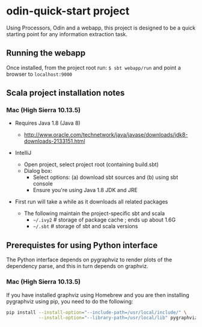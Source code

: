 # odin-quick-start project

Using Processors, Odin and a webapp, this project is designed to be a quick starting
point for any information extraction task.

## Running the webapp

Once installed, from the project root run:
`$ sbt webapp/run`
and point a browser to `localhost:9000`

## Scala project installation notes

### Mac (High Sierra 10.13.5)

- Requires Java 1.8 (Java 8)
    - http://www.oracle.com/technetwork/java/javase/downloads/jdk8-downloads-2133151.html

- IntelliJ
    - Open project, select project root (containing build.sbt)
    - Dialog box:
        - Select options: (a) download sbt sources and (b) using sbt console
        - Ensure you're using Java 1.8 JDK and JRE

- First run will take a while as it downloads all related packages
    - The following maintain the project-specific sbt and scala
        - `~/.ivy2`  # storage of package cache ; ends up about 1.6G
        - `~/.sbt`   # storage of sbt and scala versions

## Prerequistes for using Python interface

The Python interface depends on pygraphviz to render plots of the dependency parse, 
and this in turn depends on graphviz.

### Mac (High Sierra 10.13.5)

If you have installed graphviz using Homebrew 
and you are then installing pygraphviz using pip, you need to do the following:
```bash
pip install --install-option="--include-path=/usr/local/include/" \
            --install-option="--library-path=/usr/local/lib" pygraphviz
```
